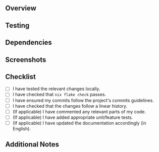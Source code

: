 <!-- markdownlint-disable MD041 -->

## Overview

<!-- Provide a brief overview of what this PR aims to accomplish. For instance,
is it adding a new configuration, updating an existing one, fixing a bug, or
improving the documentation? -->

## Testing

<!-- Describe the testing process for the changes. Include steps to reproduce
any relevant scenarios and the expected outcomes. For example when creating a new
package, test that `nix build` produces the expected binaries/libraries and that
they work as well. Or when adding new NixOS/home-manager modules that you were
able to include them in a NixOS/home-configuration build and that they work.-->

## Dependencies

<!-- List any new dependencies introduced by this PR, or if any existing
dependencies are updated or removed. -->

## Screenshots
<!-- Provide screenshots demonstrating the changes, especially for UI-related
updates (if applicable). -->

## Checklist

<!-- Ensure you've gone through this checklist before submitting your PR. -->

- [ ] I have tested the relevant changes locally.
- [ ] I have checked that `nix flake check` passes.
- [ ] I have ensured my commits follow the project's commits guidelines.
- [ ] I have checked that the changes follow a linear history.
- [ ] (If applicable) I have commented any relevant parts of my code.
- [ ] (If applicable) I have added appropriate unit/feature tests.
- [ ] (If applicable) I have updated the documentation accordingly (in English).

## Additional Notes

<!-- Add any other notes, comments, or considerations regarding the PR here. -->
